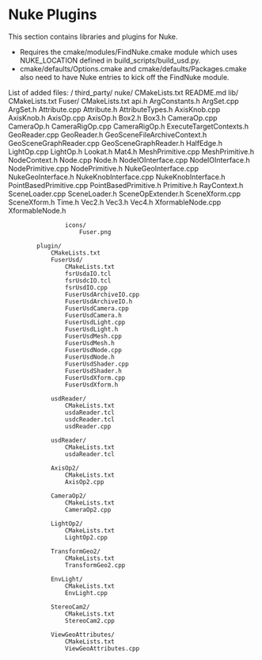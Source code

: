 Nuke Plugins
==============

This section contains libraries and plugins for Nuke. 

* Requires the cmake/modules/FindNuke.cmake module which uses NUKE_LOCATION
  defined in build_scripts/build_usd.py.
* cmake/defaults/Options.cmake and cmake/defaults/Packages.cmake also need
  to have Nuke entries to kick off the FindNuke module.


List of added files:
<src-top>/
    third_party/
        nuke/
            CMakeLists.txt
            README.md
            lib/
                CMakeLists.txt
                Fuser/
                    CMakeLists.txt
                    api.h
                    ArgConstants.h
                    ArgSet.cpp
                    ArgSet.h
                    Attribute.cpp
                    Attribute.h
                    AttributeTypes.h
                    AxisKnob.cpp
                    AxisKnob.h
                    AxisOp.cpp
                    AxisOp.h
                    Box2.h
                    Box3.h
                    CameraOp.cpp
                    CameraOp.h
                    CameraRigOp.cpp
                    CameraRigOp.h
                    ExecuteTargetContexts.h
                    GeoReader.cpp
                    GeoReader.h
                    GeoSceneFileArchiveContext.h
                    GeoSceneGraphReader.cpp
                    GeoSceneGraphReader.h
                    HalfEdge.h
                    LightOp.cpp
                    LightOp.h
                    Lookat.h
                    Mat4.h
                    MeshPrimitive.cpp
                    MeshPrimitive.h
                    NodeContext.h
                    Node.cpp
                    Node.h
                    NodeIOInterface.cpp
                    NodeIOInterface.h
                    NodePrimitive.cpp
                    NodePrimitive.h
                    NukeGeoInterface.cpp
                    NukeGeoInterface.h
                    NukeKnobInterface.cpp
                    NukeKnobInterface.h
                    PointBasedPrimitive.cpp
                    PointBasedPrimitive.h
                    Primitive.h
                    RayContext.h
                    SceneLoader.cpp
                    SceneLoader.h
                    SceneOpExtender.h
                    SceneXform.cpp
                    SceneXform.h
                    Time.h
                    Vec2.h
                    Vec3.h
                    Vec4.h
                    XformableNode.cpp
                    XformableNode.h

                    icons/
                        Fuser.png

            plugin/
                CMakeLists.txt
                FuserUsd/
                    CMakeLists.txt
                    fsrUsdaIO.tcl
                    fsrUsdcIO.tcl
                    fsrUsdIO.cpp
                    FuserUsdArchiveIO.cpp
                    FuserUsdArchiveIO.h
                    FuserUsdCamera.cpp
                    FuserUsdCamera.h
                    FuserUsdLight.cpp
                    FuserUsdLight.h
                    FuserUsdMesh.cpp
                    FuserUsdMesh.h
                    FuserUsdNode.cpp
                    FuserUsdNode.h
                    FuserUsdShader.cpp
                    FuserUsdShader.h
                    FuserUsdXform.cpp
                    FuserUsdXform.h

                usdReader/
                    CMakeLists.txt
                    usdaReader.tcl
                    usdcReader.tcl
                    usdReader.cpp

                usdReader/
                    CMakeLists.txt
                    usdaReader.tcl

                AxisOp2/
                    CMakeLists.txt
                    AxisOp2.cpp

                CameraOp2/
                    CMakeLists.txt
                    CameraOp2.cpp

                LightOp2/
                    CMakeLists.txt
                    LightOp2.cpp

                TransformGeo2/
                    CMakeLists.txt
                    TransformGeo2.cpp

                EnvLight/
                    CMakeLists.txt
                    EnvLight.cpp

                StereoCam2/
                    CMakeLists.txt
                    StereoCam2.cpp

                ViewGeoAttributes/
                    CMakeLists.txt
                    ViewGeoAttributes.cpp

